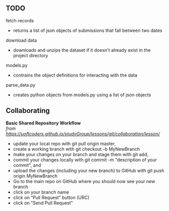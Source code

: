 ## TODO

fetch records
- returns a list of json objects of submissions that fall between two dates

download data
- downloads and unzips the dataset if it doesn't already exist in the project directory

models.py
- contrains the object definitions for interacting with the data 

parse_data.py
- creates python objects from models.py using a list of json objects


## Collaborating

**Basic Shared Repository Workflow**  
*from https://uoftcoders.github.io/studyGroup/lessons/git/collaboration/lesson/*

- update your local repo with git pull origin master,
- create a working branch with git checkout -b MyNewBranch
- make your changes on your branch and stage them with git add,
- commit your changes locally with git commit -m "description of your commit", and
- upload the changes (including your new branch) to GitHub with git push origin MyNewBranch
- Go to the main repo on GitHub where you should now see your new branch
- click on your branch name
- click on “Pull Request” button (URC)
- click on “Send Pull Request”
